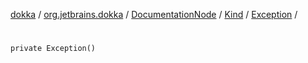 [dokka](../../../../index.md) / [org.jetbrains.dokka](../../../index.md) / [DocumentationNode](../../index.md) / [Kind](../index.md) / [Exception](index.md) / [<init>](_init_.md)

# <init>

```
private Exception()
```
